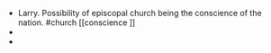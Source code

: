 - Larry. Possibility of episcopal church being the conscience of the nation. #church [[conscience ]]
-
-